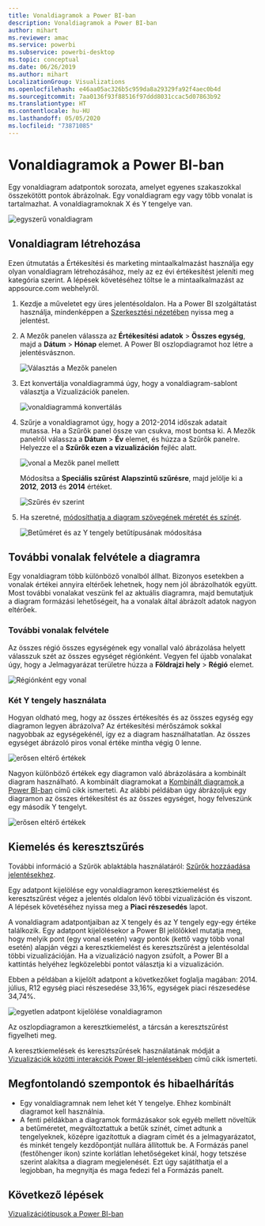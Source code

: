 ```yaml
---
title: Vonaldiagramok a Power BI-ban
description: Vonaldiagramok a Power BI-ban
author: mihart
ms.reviewer: amac
ms.service: powerbi
ms.subservice: powerbi-desktop
ms.topic: conceptual
ms.date: 06/26/2019
ms.author: mihart
LocalizationGroup: Visualizations
ms.openlocfilehash: e46aa05ac326b5c959da8a29329fa92f4aec0b4d
ms.sourcegitcommit: 7aa0136f93f88516f97ddd8031ccac5d07863b92
ms.translationtype: HT
ms.contentlocale: hu-HU
ms.lasthandoff: 05/05/2020
ms.locfileid: "73871085"
---
```

# <a name="line-charts-in-power-bi"></a>Vonaldiagramok a Power BI-ban
Egy vonaldiagram adatpontok sorozata, amelyet egyenes szakaszokkal összekötött pontok ábrázolnak. Egy vonaldiagram egy vagy több vonalat is tartalmazhat. A vonaldiagramoknak X és Y tengelye van. 

![egyszerű vonaldiagram](media/power-bi-line-charts/power-bi-line.png)

## <a name="create-a-line-chart"></a>Vonaldiagram létrehozása
Ezen útmutatás a Értékesítési és marketing mintaalkalmazást használja egy olyan vonaldiagram létrehozásához, mely az ez évi értékesítést jeleníti meg kategória szerint. A lépések követéséhez töltse le a mintaalkalmazást az appsource.com webhelyről.

1. Kezdje a műveletet egy üres jelentésoldalon. Ha a Power BI szolgáltatást használja, mindenképpen a [Szerkesztési nézetében](../service-interact-with-a-report-in-editing-view.md) nyissa meg a jelentést.

2. A Mezők panelen válassza az **Értékesítési adatok** \> **Összes egység**, majd a **Dátum** > **Hónap** elemet.  A Power BI oszlopdiagramot hoz létre a jelentésvásznon.

    ![Választás a Mezők panelen](media/power-bi-line-charts/power-bi-step1.png)

4. Ezt konvertálja vonaldiagrammá úgy, hogy a vonaldiagram-sablont választja a Vizualizációk panelen. 

    ![vonaldiagrammá konvertálás](media/power-bi-line-charts/power-bi-convert-to-line.png)
   

4. Szűrje a vonaldiagramot úgy, hogy a 2012-2014 időszak adatait mutassa. Ha a Szűrők panel össze van csukva, most bontsa ki. A Mezők panelről válassza a **Dátum** \> **Év** elemet, és húzza a Szűrők panelre. Helyezze el a **Szűrők ezen a vizualizáción** fejléc alatt. 
     
    ![vonal a Mezők panel mellett](media/power-bi-line-charts/power-bi-year-filter.png)

    Módosítsa a **Speciális szűrést** **Alapszintű szűrésre**, majd jelölje ki a **2012**, **2013** és **2014** értéket.

    ![Szűrés év szerint](media/power-bi-line-charts/power-bi-filter-year.png)

6. Ha szeretné, [módosíthatja a diagram szövegének méretét és színét](power-bi-visualization-customize-title-background-and-legend.md). 

    ![Betűméret és az Y tengely betűtípusának módosítása](media/power-bi-line-charts/power-bi-line-3years.png)

## <a name="add-additional-lines-to-the-chart"></a>További vonalak felvétele a diagramra
Egy vonaldiagram több különböző vonalból állhat. Bizonyos esetekben a vonalak értékei annyira eltérőek lehetnek, hogy nem jól ábrázolhatók együtt. Most további vonalakat veszünk fel az aktuális diagramra, majd bemutatjuk a diagram formázási lehetőségeit, ha a vonalak által ábrázolt adatok nagyon eltérőek. 

### <a name="add-additional-lines"></a>További vonalak felvétele
Az összes régió összes egységének egy vonallal való ábrázolása helyett válasszuk szét az összes egységet régiónként. Vegyen fel újabb vonalakat úgy, hogy a Jelmagyarázat területre húzza a **Földrajzi hely** > **Régió** elemet.

   ![Régiónként egy vonal](media/power-bi-line-charts/power-bi-line-regions.png)


### <a name="use-two-y-axes"></a>Két Y tengely használata
Hogyan oldható meg, hogy az összes értékesítés és az összes egység egy diagramon legyen ábrázolva? Az értékesítési mérőszámok sokkal nagyobbak az egységekénél, így ez a diagram használhatatlan. Az összes egységet ábrázoló piros vonal értéke mintha végig 0 lenne.

   ![erősen eltérő értékek](media/power-bi-line-charts/power-bi-diverging.png)

Nagyon különböző értékek egy diagramon való ábrázolására a kombinált diagram használható. A kombinált diagramokat a [Kombinált diagramok a Power BI-ban](power-bi-visualization-combo-chart.md) című cikk ismerteti. Az alábbi példában úgy ábrázoljuk egy diagramon az összes értékesítést és az összes egységet, hogy felveszünk egy második Y tengelyt. 

   ![erősen eltérő értékek](media/power-bi-line-charts/power-bi-dual-axes.png)

## <a name="highlighting-and-cross-filtering"></a>Kiemelés és keresztszűrés
További információ a Szűrök ablaktábla használatáról: [Szűrők hozzáadása jelentésekhez](../power-bi-report-add-filter.md).

Egy adatpont kijelölése egy vonaldiagramon keresztkiemelést és keresztszűrést végez a jelentés oldalon lévő többi vizualizáción és viszont. A lépések követéséhez nyissa meg a **Piaci részesedés** lapot.  

A vonaldiagram adatpontjaiban az X tengely és az Y tengely egy-egy értéke találkozik. Egy adatpont kijelölésekor a Power BI jelölőkkel mutatja meg, hogy melyik pont (egy vonal esetén) vagy pontok (kettő vagy több vonal esetén) alapján végzi a keresztkiemelést és keresztszűrést a jelentésoldal többi vizualizációján. Ha a vizualizáció nagyon zsúfolt, a Power BI a kattintás helyéhez legközelebbi pontot választja ki a vizualizáción.

Ebben a példában a kijelölt adatpont a következőket foglalja magában: 2014. július, R12 egység piaci részesedése 33,16%, egységek piaci részesedése 34,74%.

![egyetlen adatpont kijelölése vonaldiagramon](media/power-bi-line-charts/power-bi-single-select.png)

Az oszlopdiagramon a keresztkiemelést, a tárcsán a keresztszűrést figyelheti meg.

A keresztkiemelések és keresztszűrések használatának módját a [Vizualizációk közötti interakciók Power BI-jelentésekben](../service-reports-visual-interactions.md) című cikk ismerteti.

## <a name="considerations-and-troubleshooting"></a>Megfontolandó szempontok és hibaelhárítás
* Egy vonaldiagramnak nem lehet két Y tengelye.  Ehhez kombinált diagramot kell használnia.
* A fenti példákban a diagramok formázásakor sok egyéb mellett növeltük a betűméretet, megváltoztattuk a betűk színét, címet adtunk a tengelyeknek, középre igazítottuk a diagram címét és a jelmagyarázatot, és minkét tengely kezdőpontját nullára állítottuk be. A Formázás panel (festőhenger ikon) szinte korlátlan lehetőségeket kínál, hogy tetszése szerint alakítsa a diagram megjelenését. Ezt úgy sajátíthatja el a legjobban, ha megnyitja és maga fedezi fel a Formázás panelt.

## <a name="next-steps"></a>Következő lépések

[Vizualizációtípusok a Power BI-ban](power-bi-visualization-types-for-reports-and-q-and-a.md)


